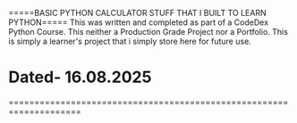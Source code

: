 =====BASIC PYTHON CALCULATOR STUFF THAT I BUILT TO LEARN PYTHON=====
This was written and completed as part of a CodeDex Python Course.
This neither a Production Grade Project nor a Portfolio.
This is simply a learner's project that i simply store here for
future use.

# Dated- 16.08.2025

====================================================================
